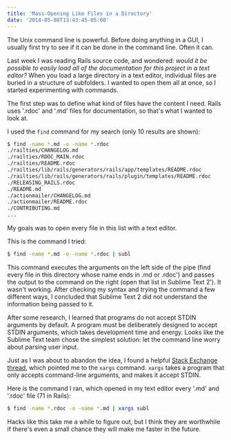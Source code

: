 ```yaml
---
title: 'Mass-Opening Like Files in a Directory'
date: '2014-05-08T13:43:45-05:00'
---
```


The Unix command line is powerful.  Before doing anything in a GUI, I usually first try to see if it can be done in the command line.  Often it can.

Last week I was reading Rails source code, and wondered: <em>would it be possible to easily load all of the documentation for this project in a text editor?</em>  When you load a large directory in a text editor, individual files are buried in a structure of subfolders.  I wanted to open them all at once, so I started experimenting with commands.

The first step was to define what kind of files have the content I need.  Rails uses '.rdoc' and '.md' files for documentation, so that's what I wanted to look at.

I used the <code>find</code> command for my search (only 10 results are shown):

```sh
$ find -name *.md -o -name *.rdoc
./railties/CHANGELOG.md
./railties/RDOC_MAIN.rdoc
./railties/README.rdoc
./railties/lib/rails/generators/rails/app/templates/README.rdoc
./railties/lib/rails/generators/rails/plugin/templates/README.rdoc
./RELEASING_RAILS.rdoc
./README.md
./actionmailer/CHANGELOG.md
./actionmailer/README.rdoc
./CONTRIBUTING.md
...
```

My goals was to open every file in this list with a text editor.

This is the command I tried:

```sh
$ find -name *.md -o -name *.rdoc | subl
```

This command executes the arguments on the left side of the pipe (find every file in this directory whose name ends in .md or .rdoc') and passes the output to the command on the right (open that list in Sublime Text 2').  It wasn't working.  After checking my syntax and trying the command a few different ways, I concluded that Sublime Text 2 did not understand the information being passed to it.

After some research, I learned that programs do not accept STDIN arguments by default. A program must be deliberately designed to accept STDIN arguments, which takes development time and energy.  Looks like the Sublime Text team chose the simplest solution: let the command line worry about parsing user input.

Just as I was about to abandon the idea, I found a helpful <a href='http://unix.stackexchange.com/questions/93334/why-cant-certain-programs-like-readlink-take-input-from-a-pipe'>Stack Exchange thread</a>, which pointed me to the <code>xargs</code> command.  <code>xargs</code> takes a program that only accepts command-line arguments, and makes it accept STDIN.

Here is the command I ran, which opened in my text editor every '.md' and '.rdoc' file (71 in Rails):

```sh
$ find -name *.rdoc -o -name *.md | xargs subl
```

Hacks like this take me a while to figure out, but I think they are worthwhile if there's even a small chance they will make me faster in the future.